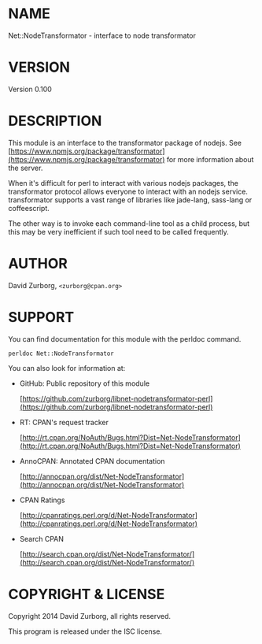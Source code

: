 # NAME

Net::NodeTransformator - interface to node transformator

# VERSION

Version 0.100

# DESCRIPTION

This module is an interface to the transformator package of nodejs. See [https://www.npmjs.org/package/transformator](https://www.npmjs.org/package/transformator) for more information about the server.

When it's difficult for perl to interact with various nodejs packages, the transformator protocol allows everyone to interact with an nodejs service. transformator supports a vast range of libraries like jade-lang, sass-lang or coffeescript.

The other way is to invoke each command-line tool as a child process, but this may be very inefficient if such tool need to be called frequently.

# AUTHOR

David Zurborg, `<zurborg@cpan.org>`

# SUPPORT

You can find documentation for this module with the perldoc command.

    perldoc Net::NodeTransformator

You can also look for information at:

- GitHub: Public repository of this module

    [https://github.com/zurborg/libnet-nodetransformator-perl](https://github.com/zurborg/libnet-nodetransformator-perl)

- RT: CPAN's request tracker

    [http://rt.cpan.org/NoAuth/Bugs.html?Dist=Net-NodeTransformator](http://rt.cpan.org/NoAuth/Bugs.html?Dist=Net-NodeTransformator)

- AnnoCPAN: Annotated CPAN documentation

    [http://annocpan.org/dist/Net-NodeTransformator](http://annocpan.org/dist/Net-NodeTransformator)

- CPAN Ratings

    [http://cpanratings.perl.org/d/Net-NodeTransformator](http://cpanratings.perl.org/d/Net-NodeTransformator)

- Search CPAN

    [http://search.cpan.org/dist/Net-NodeTransformator/](http://search.cpan.org/dist/Net-NodeTransformator/)

# COPYRIGHT & LICENSE

Copyright 2014 David Zurborg, all rights reserved.

This program is released under the ISC license.
